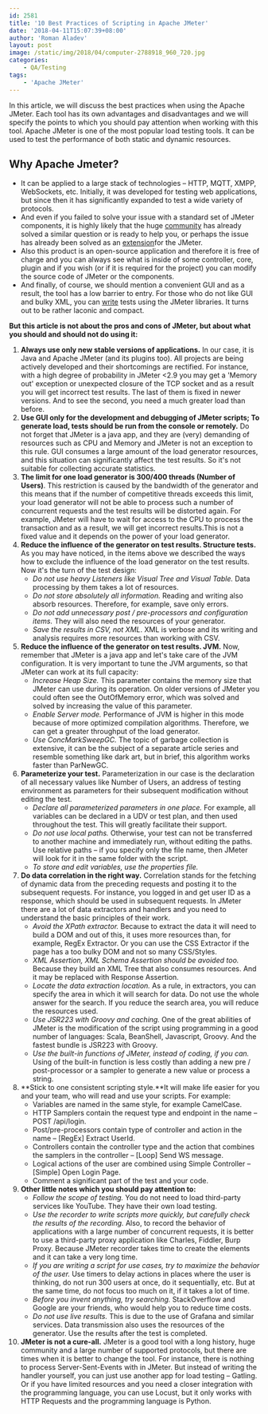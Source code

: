 ```yaml
---
id: 2581
title: '10 Best Practices of Scripting in Apache JMeter'
date: '2018-04-11T15:07:39+08:00'
author: 'Roman Aladev'
layout: post
image: /static/img/2018/04/computer-2788918_960_720.jpg
categories:
    - QA/Testing
tags:
    - 'Apache JMeter'
---
```


In this article, we will discuss the best practices when using the Apache JMeter. Each tool has its own advantages and disadvantages and we will specify the points to which you should pay attention when working with this tool. Apache JMeter is one of the most popular load testing tools. It can be used to test the performance of both static and dynamic resources.

## Why Apache Jmeter?

- It can be applied to a large stack of technologies – HTTP, MQTT, XMPP, WebSockets, etc. Initially, it was developed for testing web applications, but since then it has significantly expanded to test a wide variety of protocols.
- And even if you failed to solve your issue with a standard set of JMeter components, it is highly likely that the huge [community](https://stackoverflow.com/questions/tagged/jmeter) has already solved a similar question or is ready to help you, or perhaps the issue has already been solved as an [extension](https://jmeter-plugins.org/)for the JMeter.
- Also this product is an open-source application and therefore it is free of charge and you can always see what is inside of some controller, core, plugin and if you wish (or if it is required for the project) you can modify the source code of JMeter or the components.
- And finally, of course, we should mention a convenient GUI and as a result, the tool has a low barrier to entry. For those who do not like GUI and bulky XML, you can [write](http://uttesh.blogspot.ru/2015/04/jmeter-load-testing-by-code-jmeter-api.html) tests using the JMeter libraries. It turns out to be rather laconic and compact.

**But this article is not about the pros and cons of JMeter, but about what you should and should not do using it:**

1. **Always use only new stable versions of applications.** In our case, it is Java and Apache JMeter (and its plugins too). All projects are being actively developed and their shortcomings are rectified. For instance, with a high degree of probability in JMeter <2.9 you may get a 'Memory out' exception or unexpected closure of the TCP socket and as a result you will get incorrect test results. The last of them is fixed in newer versions. And to see the second, you need a much greater load than before.
2. **Use GUI only for the development and debugging of JMeter scripts; To generate load, tests should be run from the console or remotely.** Do not forget that JMeter is a java app, and they are (very) demanding of resources such as CPU and Memory and JMeter is not an exception to this rule. GUI consumes a large amount of the load generator resources, and this situation can significantly affect the test results. So it's not suitable for collecting accurate statistics.
3. **The limit for one load generator is 300/400 threads (Number of Users)**. This restriction is caused by the bandwidth of the generator and this means that if the number of competitive threads exceeds this limit, your load generator will not be able to process such a number of concurrent requests and the test results will be distorted again. For example, JMeter will have to wait for access to the CPU to process the transaction and as a result, we will get incorrect results.This is not a fixed value and it depends on the power of your load generator.
4. **Reduce the influence of the generator on test results. Structure tests.** As you may have noticed, in the items above we described the ways how to exclude the influence of the load generator on the test results. Now it's the turn of the test design: 
    - *Do not use heavy Listeners like Visual Tree and Visual Table.* Data processing by them takes a lot of resources.
    - *Do not store absolutely all information.* Reading and writing also absorb resources. Therefore, for example, save only errors.
    - *Do not add unnecessary post / pre-processors and configuration items.* They will also need the resources of your generator.
    - *Save the results in CSV, not XML*. XML is verbose and its writing and analysis requires more resources than working with CSV.
5. **Reduce the influence of the generator on test results. JVM.** Now, remember that JMeter is a java app and let's take care of the JVM configuration. It is very important to tune the JVM arguments, so that JMeter can work at its full capacity: 
    - *Increase Heap Size.* This parameter contains the memory size that JMeter can use during its operation. On older versions of JMeter you could often see the OutOfMemory error, which was solved and solved by increasing the value of this parameter.
    - *Enable Server mode.* Performance of JVM is higher in this mode because of more optimized compilation algorithms. Therefore, we can get a greater throughput of the load generator.
    - *Use ConcMarkSweepGC.* The topic of garbage collection is extensive, it can be the subject of a separate article series and resemble something like dark art, but in brief, this algorithm works faster than ParNewGC.
6. **Parameterize your test.** Parameterization in our case is the declaration of all necessary values like Number of Users, an address of testing environment as parameters for their subsequent modification without editing the test. 
    - *Declare all parameterized parameters in one place.* For example, all variables can be declared in a UDV or test plan, and then used throughout the test. This will greatly facilitate their support.
    - *Do not use local paths.* Otherwise, your test can not be transferred to another machine and immediately run, without editing the paths. Use relative paths – if you specify only the file name, then JMeter will look for it in the same folder with the script.
    - *To store and edit variables, use the properties file.*
7. **Do data correlation in the right way.** Correlation stands for the fetching of dynamic data from the preceding requests and posting it to the subsequent requests. For instance, you logged in and get user ID as a response, which should be used in subsequent requests. In JMeter there are a lot of data extractors and handlers and you need to understand the basic principles of their work. 
    - *Avoid the XPath extractor.* Because to extract the data it will need to build a DOM and out of this, it uses more resources than, for example, RegEx Extractor. Or you can use the CSS Extractor if the page has a too bulky DOM and not so many CSS/Styles.
    - *XML Assertion, XML Schema Assertion should be avoided too.* Because they build an XML Tree that also consumes resources. And it may be replaced with Response Assertion.
    - *Locate the data extraction location.* As a rule, in extractors, you can specify the area in which it will search for data. Do not use the whole answer for the search. If you reduce the search area, you will reduce the resources used.
    - *Use JSR223 with Groovy and caching.* One of the great abilities of JMeter is the modification of the script using programming in a good number of languages: Scala, BeanShell, Javascript, Groovy. And the fastest bundle is JSR223 with Groovy.
    - *Use the built-in functions of JMeter, instead of coding, if you can.* Using of the built-in function is less costly than adding a new pre / post-processor or a sampler to generate a new value or process a string.
8. **Stick to one consistent scripting style.**It will make life easier for you and your team, who will read and use your scripts. For example: 
    - Variables are named in the same style, for example CamelCase.
    - HTTP Samplers contain the request type and endpoint in the name – POST /api/login.
    - Post/pre-processors contain type of controller and action in the name – \[RegEx\] Extract UserId.
    - Controllers contain the controller type and the action that combines the samplers in the controller – \[Loop\] Send WS message.
    - Logical actions of the user are combined using Simple Controller – \[Simple\] Open Login Page.
    - Comment a significant part of the test and your code.
9. **Other little notes which you should pay attention to:**
    - *Follow the scope of testing.* You do not need to load third-party services like YouTube. They have their own load testing.
    - *Use the recorder to write scripts more quickly, but carefully check the results of the recording.* Also, to record the behavior of applications with a large number of concurrent requests, it is better to use a third-party proxy application like Charles, Fiddler, Burp Proxy. Because JMeter recorder takes time to create the elements and it can take a very long time.
    - *If you are writing a script for use cases, try to maximize the behavior of the user.* Use timers to delay actions in places where the user is thinking, do not run 300 users at once, do it sequentially, etc. But at the same time, do not focus too much on it, if it takes a lot of time.
    - *Before you invent anything, try searching.* StackOverflow and Google are your friends, who would help you to reduce time costs.
    - *Do not use live results.* This is due to the use of Grafana and similar services. Data transmission also uses the resources of the generator. Use the results after the test is completed.
10. **JMeter is not a cure-all.**  JMeter is a good tool with a long history, huge community and a large number of supported protocols, but there are times when it is better to change the tool. For instance, there is nothing to process Server-Sent-Events with in JMeter. But instead of writing the handler yourself, you can just use another app for load testing – Gatling. Or if you have limited resources and you need a closer integration with the programming language, you can use Locust, but it only works with HTTP Requests and the programming language is Python.